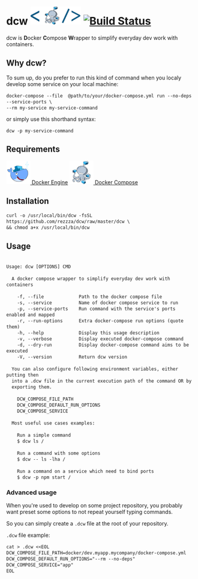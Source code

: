 # dcw ![dcw logo](dcw.png) [![Build Status](https://travis-ci.org/rezzza/dcw.svg?branch=master)](https://travis-ci.org/rezzza/dcw)


dcw is **D**ocker **C**ompose **W**rapper to simplify everyday dev work with containers.

## Why dcw?

To sum up, do you prefer to run this kind of command when you localy develop some service on your local machine:

```shell
docker-compose --file  @path/to/your/docker-compose.yml run --no-deps --service-ports \
--rm my-service my-service-command
```

or simply use this shorthand syntax:
```shell
dcw -p my-service-command
```

## Requirements

[![dcw logo](engine.png) Docker Engine](https://www.docker.com/products/docker-engine)
[![dcw logo](compose.png) Docker Compose](https://www.docker.com/products/docker-compose)

## Installation

```shell
curl -o /usr/local/bin/dcw -fsSL https://github.com/rezzza/dcw/raw/master/dcw \
&& chmod a+x /usr/local/bin/dcw
```

## Usage

```

Usage: dcw [OPTIONS] CMD

  A docker compose wrapper to simplify everyday dev work with containers

    -f, --file             Path to the docker compose file
    -s, --service          Name of docker compose service to run
    -p, --service-ports    Run command with the service's ports enabled and mapped
    -r, --run-options      Extra docker-compose run options (quote them)
    -h, --help             Display this usage description
    -v, --verbose          Display executed docker-compose command
    -d, --dry-run          Display docker-compose command aims to be executed
    -V, --version          Return dcw version

  You can also configure following environment variables, either putting then
  into a .dcw file in the current execution path of the command OR by
  exporting them.

    DCW_COMPOSE_FILE_PATH
    DCW_COMPOSE_DEFAULT_RUN_OPTIONS
    DCW_COMPOSE_SERVICE

  Most useful use cases examples:

    Run a simple command
    $ dcw ls /

    Run a command with some options
    $ dcw -- ls -lha /

    Run a command on a service which need to bind ports
    $ dcw -p npm start /

```

### Advanced usage

When you're used to develop on some project repository, you probably want
preset some options to not repeat yourself typing commands.

So you can simply create a `.dcw` file at the root of your repository.

`.dcw` file example:
```shell
cat > .dcw <<EOL
DCW_COMPOSE_FILE_PATH=docker/dev.myapp.mycompany/docker-compose.yml
DCW_COMPOSE_DEFAULT_RUN_OPTIONS="--rm --no-deps"
DCW_COMPOSE_SERVICE="app"
EOL
```
